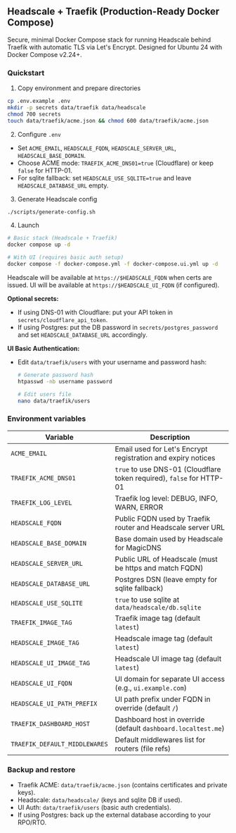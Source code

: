 ## Headscale + Traefik (Production-Ready Docker Compose)

Secure, minimal Docker Compose stack for running Headscale behind Traefik with automatic TLS via Let's Encrypt. Designed for Ubuntu 24 with Docker Compose v2.24+.


### Quickstart

1) Copy environment and prepare directories

```bash
cp .env.example .env
mkdir -p secrets data/traefik data/headscale
chmod 700 secrets
touch data/traefik/acme.json && chmod 600 data/traefik/acme.json
```

2) Configure `.env`

- Set `ACME_EMAIL`, `HEADSCALE_FQDN`, `HEADSCALE_SERVER_URL`, `HEADSCALE_BASE_DOMAIN`.
- Choose ACME mode: `TRAEFIK_ACME_DNS01=true` (Cloudflare) or keep `false` for HTTP-01.
- For sqlite fallback: set `HEADSCALE_USE_SQLITE=true` and leave `HEADSCALE_DATABASE_URL` empty.

3) Generate Headscale config

```bash
./scripts/generate-config.sh
```

4) Launch

```bash
# Basic stack (Headscale + Traefik)
docker compose up -d

# With UI (requires basic auth setup)
docker compose -f docker-compose.yml -f docker-compose.ui.yml up -d
```

Headscale will be available at `https://$HEADSCALE_FQDN` when certs are issued.
UI will be available at `https://$HEADSCALE_UI_FQDN` (if configured).

**Optional secrets:**
- If using DNS-01 with Cloudflare: put your API token in `secrets/cloudflare_api_token`.
- If using Postgres: put the DB password in `secrets/postgres_password` and set `HEADSCALE_DATABASE_URL` accordingly.

**UI Basic Authentication:**
- Edit `data/traefik/users` with your username and password hash:
  ```bash
  # Generate password hash
  htpasswd -nb username password
  
  # Edit users file
  nano data/traefik/users
  ```

### Environment variables

| Variable | Description |
|---|---|
| `ACME_EMAIL` | Email used for Let's Encrypt registration and expiry notices |
| `TRAEFIK_ACME_DNS01` | `true` to use DNS-01 (Cloudflare token required), `false` for HTTP-01 |
| `TRAEFIK_LOG_LEVEL` | Traefik log level: DEBUG, INFO, WARN, ERROR |
| `HEADSCALE_FQDN` | Public FQDN used by Traefik router and Headscale server URL |
| `HEADSCALE_BASE_DOMAIN` | Base domain used by Headscale for MagicDNS |
| `HEADSCALE_SERVER_URL` | Public URL of Headscale (must be https and match FQDN) |
| `HEADSCALE_DATABASE_URL` | Postgres DSN (leave empty for sqlite fallback) |
| `HEADSCALE_USE_SQLITE` | `true` to use sqlite at `data/headscale/db.sqlite` |
| `TRAEFIK_IMAGE_TAG` | Traefik image tag (default `latest`) |
| `HEADSCALE_IMAGE_TAG` | Headscale image tag (default `latest`) |
| `HEADSCALE_UI_IMAGE_TAG` | Headscale UI image tag (default `latest`) |
| `HEADSCALE_UI_FQDN` | UI domain for separate UI access (e.g., `ui.example.com`) |
| `HEADSCALE_UI_PATH_PREFIX` | UI path prefix under FQDN in override (default `/`) |
| `TRAEFIK_DASHBOARD_HOST` | Dashboard host in override (default `dashboard.localtest.me`) |
| `TRAEFIK_DEFAULT_MIDDLEWARES` | Default middlewares list for routers (file refs) |


### Backup and restore

- Traefik ACME: `data/traefik/acme.json` (contains certificates and private keys).
- Headscale: `data/headscale/` (keys and sqlite DB if used).
- UI Auth: `data/traefik/users` (basic auth credentials).
- If using Postgres: back up the external database according to your RPO/RTO.